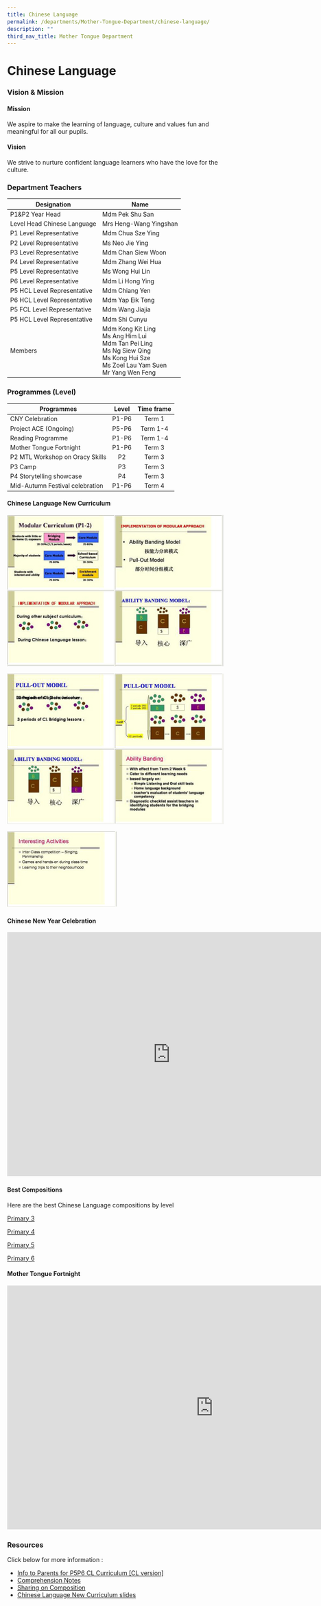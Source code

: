 ```yaml
---
title: Chinese Language
permalink: /departments/Mother-Tongue-Department/chinese-language/
description: ""
third_nav_title: Mother Tongue Department
---
```

# Chinese Language

### Vision &amp; Mission

#### Mission
We aspire to make the learning of language, culture and values fun and meaningful for all our pupils.  
 
#### Vision
We strive to nurture confident language learners who have the love for the culture.

### Department Teachers

|           Designation          |                                                                   Name                                                                  |
|------------------------------|---------------------------------------------------------------------------------------------------------------------------------------|
| P1&amp;P2 Year Head                | Mdm Pek Shu San                                                                   
|   Level Head Chinese Language  | Mrs Heng-Wang Yingshan                                                    
| P1 Level Representative        |  Mdm Chua Sze Ying                                                                   
| P2 Level Representative        | Ms Neo Jie Ying                                                                          
| P3 Level Representative        | Mdm Chan Siew Woon                                                                 
| P4 Level Representative        | Mdm Zhang Wei Hua                                                                   
| P5 Level Representative        | Ms Wong Hui Lin                                                                           
| P6 Level Representative        | Mdm Li Hong Ying  
| P5 HCL Level Representative        | Mdm Chiang Yen
| P6 HCL Level Representative        | Mdm Yap Eik Teng   
| P5 FCL Level Representative        | Mdm Wang Jiajia  
| P5 HCL Level Representative | Mdm Shi Cunyu                                         
| Members                        | Mdm Kong Kit Ling<br>Ms Ang Him Lui<br>Mdm Tan Pei Ling<br>Ms Ng Siew Qing<br>Ms Kong Hui Sze <br>Ms Zoel Lau Yam Suen <br>Mr Yang Wen Feng |

### Programmes (Level)

|            Programmes           |  Level | Time frame |
|-------------------------------|:------:|:----------:|
| CNY Celebration                 |  P1-P6 |   Term 1   |
| Project ACE (Ongoing)           |  P5-P6 |  Term 1-4  |
| Reading Programme               | P1-P6  |  Term 1-4  |
| Mother Tongue Fortnight         | P1-P6  |   Term 3   |
| P2 MTL Workshop on Oracy Skills |   P2   |   Term 3   |
| P3 Camp                         |   P3   |   Term 3   |
| P4 Storytelling showcase        |   P4   |   Term 3   |
| Mid-Autumn Festival celebration | P1-P6  |   Term 4   |

#### <a id="Chinese_Lang_New_Curriculum">Chinese Language New Curriculum</a>

![](/images/Departments/Mother%20Tongue%20Department/Chinese/Chinese%20Language%20New%20Curriculum_1.jpeg)

![](/images/Departments/Mother%20Tongue%20Department/Chinese/Chinese%20Language%20New%20Curriculum_2.jpeg)

![](/images/Departments/Mother%20Tongue%20Department/Chinese/Chinese%20Language%20New%20Curriculum_3.jpeg)

#### Chinese New Year Celebration

<iframe src="https://docs.google.com/presentation/d/e/2PACX-1vToxjo31hiqMi_kD0Dp0FVGGcnrhzlKb5kP6zv-FShXtbULRLOd59E7GEaAHoTcUwoHa3nz__8gknpv/embed?start=false&amp;loop=false&amp;delayms=3000" frameborder="0" width="760" height="569" allowfullscreen="true"></iframe>

#### Best Compositions

Here are the best Chinese Language compositions by level

[Primary 3](/files/Departments/Mother%20Tongue/P3%20Best%20compositions.pdf)
  
[Primary 4](/files/Departments/Mother%20Tongue/P4%20Best%20compositions.pdf)
  
[Primary 5](/files/Departments/Mother%20Tongue/P5%20Best%20compositions.pdf)
  
[Primary 6](/files/Departments/Mother%20Tongue/P6%20Best%20compositions.pdf)


#### Mother Tongue Fortnight

<iframe allowfullscreen="true" height="569" width="960" frameborder="0" src="https://docs.google.com/presentation/d/e/2PACX-1vQX1gmS2s38TSwnMyyxaT4jXwg1cOnHRwfAp0gAwT8GVlNhIGEwF72kjHpnR-ShwsIFgpzDV40WmQPM/embed?start=false&amp;loop=false&amp;delayms=3000"></iframe>

### Resources

Click below for more information :

*   [Info to Parents for P5P6 CL Curriculum \[CL version\]](https://go.gov.sg/p5p6-curriculum)
*   [Comprehension Notes](https://go.gov.sg/comprehension-notes)
*   [Sharing on Composition](https://go.gov.sg/sharing-on-composition)
*   <a href="#Chinese_Lang_New_Curriculum">Chinese Language New Curriculum slides</a>